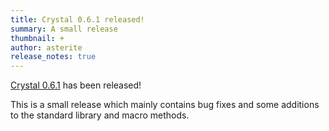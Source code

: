 ```yaml
---
title: Crystal 0.6.1 released!
summary: A small release
thumbnail: +
author: asterite
release_notes: true
---
```


[Crystal 0.6.1](https://github.com/crystal-lang/crystal/releases/tag/0.6.1) has been released!

This is a small release which mainly contains bug fixes and some additions to the standard library and macro methods.
